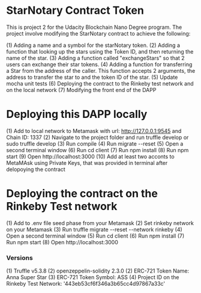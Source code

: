 # StarNotary Contract Token
This is project 2 for the Udacity Blockchain Nano Degree program. 
The project involve modifying the StarNotary contract to achieve the following:

(1) Adding a name and a symbol for the starNotary token.
(2) Adding a function that looking up the stars using the Token ID, and then returning the name of the star.
(3) Adding a function called "exchangeStars" so that 2 users can exchange their star tokens.
(4) Adding a function for transferring a Star from the address of the caller. This function accepts 2 arguments, the address to transfer the star to and the token ID of the star.
(5) Update mocha unit tests
(6) Deploying the contract to the Rinkeby test network and on the local network
(7) Modifying the front end of the DAPP


# Deploying this DAPP locally
(1) Add to local network to Metamask with url: http://127.0.0.1:9545 and Chain ID: 1337
(2) Navigate to the project folder and run truffle develop or sudo truffle develop
(3) Run compile
(4) Run migrate --reset
(5) Open a second terminal window
(6) Run cd client
(7) Run npm install
(8) Run npm start
(9) Open http://localhost:3000
(10) Add at least two acconts to MetaMAsk using Private Keys, that was provided in terminal after delopoying the contract


# Deploying the contract on the Rinkeby Test network
(1) Add to .env file seed phase from your Metamask
(2) Set rinkeby network on your Metamask
(3) Run truffle migrate --reset --network rinkeby
(4) Open a second terminal window
(5) Run cd client
(6) Run npm install
(7) Run npm start
(8) Open http://localhost:3000


### Versions
(1) Truffle v5.3.8
(2) openzeppelin-solidity 2.3.0
(2) ERC-721 Token Name: Anna Super Star
(3) ERC-721 Token Symbol: ASS
(4) Project ID on the Rinkeby Test Network: '443eb53cf6f346a3b65cc4d97867a33c'